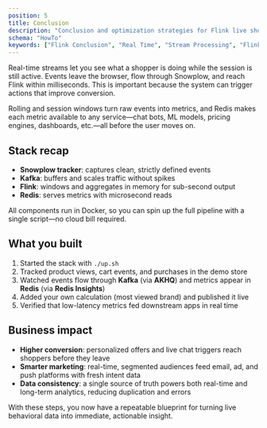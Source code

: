 ```yaml
---
position: 5
title: Conclusion
description: "Conclusion and optimization strategies for Flink live shopper features using behavioral data streaming."
schema: "HowTo"
keywords: ["Flink Conclusion", "Real Time", "Stream Processing", "Flink Tutorial", "Live Analytics", "Stream Analytics"]
---
```


Real-time streams let you see what a shopper is doing while the session is still active. Events leave the browser, flow through Snowplow, and reach Flink within milliseconds. This is important because the system can trigger actions that improve conversion.

Rolling and session windows turn raw events into metrics, and Redis makes each metric available to any service—chat bots, ML models, pricing engines, dashboards, etc.—all before the user moves on.

## Stack recap

- **Snowplow tracker**: captures clean, strictly defined events
- **Kafka**: buffers and scales traffic without spikes
- **Flink**: windows and aggregates in memory for sub-second output
- **Redis**: serves metrics with microsecond reads

All components run in Docker, so you can spin up the full pipeline with a single script—no cloud bill required.

## What you built

1. Started the stack with `./up.sh`
2. Tracked product views, cart events, and purchases in the demo store
3. Watched events flow through **Kafka** (via **AKHQ**) and metrics appear in **Redis** (via **Redis Insights**)
4. Added your own calculation (most viewed brand) and published it live
5. Verified that low-latency metrics fed downstream apps in real time

## Business impact

- **Higher conversion**: personalized offers and live chat triggers reach shoppers before they leave
- **Smarter marketing**: real-time, segmented audiences feed email, ad, and push platforms with fresh intent data
- **Data consistency**: a single source of truth powers both real-time and long-term analytics, reducing duplication and errors

With these steps, you now have a repeatable blueprint for turning live behavioral data into immediate, actionable insight.

